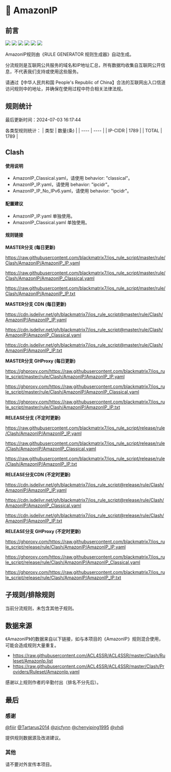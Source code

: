 # 🧸 AmazonIP

## 前言

![](https://shields.io/badge/-移除重复规则-ff69b4) ![](https://shields.io/badge/-DOMAIN与DOMAIN--SUFFIX合并-green) ![](https://shields.io/badge/-DOMAIN--SUFFIX间合并-critical) ![](https://shields.io/badge/-DOMAIN与DOMAIN--KEYWORD合并-9cf) ![](https://shields.io/badge/-DOMAIN--SUFFIX与DOMAIN--KEYWORD合并-blue) ![](https://shields.io/badge/-IP--CIDR(6)合并-blueviolet) 

AmazonIP规则由《RULE GENERATOR 规则生成器》自动生成。

分流规则是互联网公共服务的域名和IP地址汇总，所有数据均收集自互联网公开信息，不代表我们支持或使用这些服务。

请通过【中华人民共和国 People's Republic of China】合法的互联网出入口信道访问规则中的地址，并确保在使用过程中符合相关法律法规。

## 规则统计

最后更新时间：2024-07-03 16:17:44

各类型规则统计：
| 类型 | 数量(条)  | 
| ---- | ----  |
| IP-CIDR | 1789  | 
| TOTAL | 1789  | 


## Clash 

#### 使用说明
- AmazonIP_Classical.yaml，请使用 behavior: "classical"。
- AmazonIP_IP.yaml，请使用 behavior: "ipcidr"。
- AmazonIP_IP_No_IPv6.yaml，请使用 behavior: "ipcidr"。

#### 配置建议
- AmazonIP_IP.yaml 单独使用。
- AmazonIP_Classical.yaml 单独使用。

#### 规则链接
**MASTER分支 (每日更新)**

https://raw.githubusercontent.com/blackmatrix7/ios_rule_script/master/rule/Clash/AmazonIP/AmazonIP_IP.yaml

https://raw.githubusercontent.com/blackmatrix7/ios_rule_script/master/rule/Clash/AmazonIP/AmazonIP_Classical.yaml

https://raw.githubusercontent.com/blackmatrix7/ios_rule_script/master/rule/Clash/AmazonIP/AmazonIP_IP.txt

**MASTER分支 CDN (每日更新)**

https://cdn.jsdelivr.net/gh/blackmatrix7/ios_rule_script@master/rule/Clash/AmazonIP/AmazonIP_IP.yaml

https://cdn.jsdelivr.net/gh/blackmatrix7/ios_rule_script@master/rule/Clash/AmazonIP/AmazonIP_Classical.yaml

https://cdn.jsdelivr.net/gh/blackmatrix7/ios_rule_script@master/rule/Clash/AmazonIP/AmazonIP_IP.txt

**MASTER分支 GHProxy (每日更新)**

https://ghproxy.com/https://raw.githubusercontent.com/blackmatrix7/ios_rule_script/master/rule/Clash/AmazonIP/AmazonIP_IP.yaml

https://ghproxy.com/https://raw.githubusercontent.com/blackmatrix7/ios_rule_script/master/rule/Clash/AmazonIP/AmazonIP_Classical.yaml

https://ghproxy.com/https://raw.githubusercontent.com/blackmatrix7/ios_rule_script/master/rule/Clash/AmazonIP/AmazonIP_IP.txt

**RELEASE分支 (不定时更新)**

https://raw.githubusercontent.com/blackmatrix7/ios_rule_script/release/rule/Clash/AmazonIP/AmazonIP_IP.yaml

https://raw.githubusercontent.com/blackmatrix7/ios_rule_script/release/rule/Clash/AmazonIP/AmazonIP_Classical.yaml

https://raw.githubusercontent.com/blackmatrix7/ios_rule_script/release/rule/Clash/AmazonIP/AmazonIP_IP.txt

**RELEASE分支CDN (不定时更新)**

https://cdn.jsdelivr.net/gh/blackmatrix7/ios_rule_script@release/rule/Clash/AmazonIP/AmazonIP_IP.yaml

https://cdn.jsdelivr.net/gh/blackmatrix7/ios_rule_script@release/rule/Clash/AmazonIP/AmazonIP_Classical.yaml

https://cdn.jsdelivr.net/gh/blackmatrix7/ios_rule_script@release/rule/Clash/AmazonIP/AmazonIP_IP.txt

**RELEASE分支 GHProxy (不定时更新)**

https://ghproxy.com/https://raw.githubusercontent.com/blackmatrix7/ios_rule_script/release/rule/Clash/AmazonIP/AmazonIP_IP.yaml

https://ghproxy.com/https://raw.githubusercontent.com/blackmatrix7/ios_rule_script/release/rule/Clash/AmazonIP/AmazonIP_Classical.yaml

https://ghproxy.com/https://raw.githubusercontent.com/blackmatrix7/ios_rule_script/release/rule/Clash/AmazonIP/AmazonIP_IP.txt

## 子规则/排除规则


当前分流规则，未包含其他子规则。

## 数据来源

《AmazonIP》的数据来自以下链接，如与本项目的《AmazonIP》规则混合使用，可能会造成规则大量重复。

- https://raw.githubusercontent.com/ACL4SSR/ACL4SSR/master/Clash/Ruleset/AmazonIp.list
- https://raw.githubusercontent.com/ACL4SSR/ACL4SSR/master/Clash/Providers/Ruleset/AmazonIp.yaml


感谢以上规则作者的辛勤付出（排名不分先后）。

## 最后

### 感谢

[@fiiir](https://github.com/fiiir) [@Tartarus2014](https://github.com/Tartarus2014) [@zjcfynn](https://github.com/zjcfynn) [@chenyiping1995](https://github.com/chenyiping1995) [@vhdj](https://github.com/vhdj)

提供规则数据源及改进建议。

### 其他

请不要对外宣传本项目。
